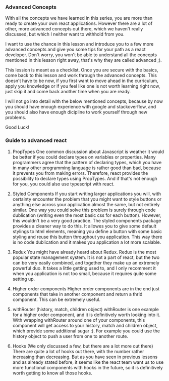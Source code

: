### Advanced Concepts

With all the concepts we have learned in this series, you are more than ready to create your own react applications. However there are a lot of other, more advanced concepts out there, which we haven't really discussed, but which I neither want to withhold from you.

I want to use the chance in this lesson and introduce you to a few more advanced concepts and give you some tips for your path as a react developer.
Don't worry, you won't be able to understand all the concepts mentioned in this lesson right away, that's why they are called advanced ;).

This lession is meant as a checklist. Once you are secure with the basics, come back to this lesson and work through the advanced concepts. This doesn't have to be now, if you first want to move ahead in the curriculum, apply you knowledge or if you feel like one is not worth learning right now, just skip it and come back another time when you are ready.

I will not go into detail with the below mentioned concepts, because by now you should have enough experience with google and stackoverflow, and you should also have enough dicipline to work yourself through new problems.

Good Luck!

### Guide to advanced react

1. PropTypes
   One common discussion about Javascript is weather it would be better if you could declare types on variables or properties. Many programmers agree that the pattern of declaring types, which you have in many other programming language is rather good than bad, because it prevents you from making errors. Therefore, react provides the possibility to declare types using PropTypes. And if that's not enough for you, you could also use typescript with react.

2. Styled Components
   If you start writing larger applications you will, with certainty encounter the problem that you might want to style buttons or anything else across your application almost the same, but not entirely similar. One way you could solve this problem is surely through code dublication (writing even the most basic css for each button). However, this wouldn't be a very good practice. The styled components package provides a cleaner way to do this. It allowes you to give some default stylings to html elements, meaning you define a button with some basic styling and reuse this button throughout you application. This way there is no code dublication and it makes you application a lot more scalable.

3. Redux
   You might have already heard about Redux. Redux is the most popular state management system. It is not a part of react, but the two can be very easily combined, and together they make up an extremely powerful duo. It takes a little getting used to, and I only recomment it when you application is not too small, because it requires quite some setting up.

4. Higher order components
   Higher order components are in the end just components that take in another component and return a thrid component. This can be extremely useful.

5. withRouter (history, match, children object)
   withRouter is one example for a higher order component, and it is definitively worth looking into it. With wrapping withRouter around one of your components, this component will get access to your history, match and children object, which provide some additional sugar :). For example you could use the history object to push a user from one to another route.

6. Hooks (We only discussed a few, but there are a lot more out there)
   There are quite a lot of hooks out there, with the number rather increasing than decreasing. But as you have seen in previous lessons and as already stated before, it seems like the react team want us to use more functional components with hooks in the future, so it is definitively worth getting to know all those hooks.
